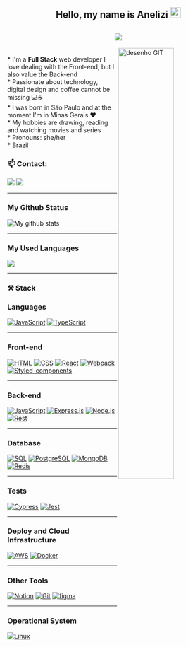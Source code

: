 <div align="center">
  <h2>Hello, my name is Anelizi <img src="https://github.com/TheDudeThatCode/TheDudeThatCode/blob/master/Assets/Hi.gif" width="24" /></h2>
  <h2 align="center">
    <img align="center" src="https://readme-typing-svg.demolab.com?font=Fira+Code&pause=1000&color=5194F0¢er=true&vCenter=true&width=350&lines=Welcome+to+my+Github+profile!" />
  </h2>
</div>

  <img width="50%" align="right" alt="desenho GIT" src="https://user-images.githubusercontent.com/88720426/212503434-f43fbb7a-07b4-42b2-a6b4-226d62f6c6cf.png">

  <div width="50%" align="left">
    <br>
    * I'm a <strong>Full Stack</strong>  web developer I love dealing with the Front-end, but I also value the Back-end <br>
    * Passionate about technology, digital design and coffee cannot be missing 💻☕<br>
    * I was born in São Paulo and at the moment I'm in Minas Gerais ❤️<br>
    * My hobbies are drawing, reading and watching movies and series<br>
    * Pronouns: she/her <br>
    * Brazil <img height="14em" src="https://github.com/hampusborgos/country-flags/blob/main/png100px/br.png"></a>
      <h3 aling="center">📫 Contact:</h3>
    <a href="mailto:anelizicarvalho@gmail.com"><img src="https://img.shields.io/badge/Gmail-D14836.svg?logo=gmail&logoColor=white" target="_blank"></a>
    <a href="https://www.linkedin.com/in/anelizi-carvalho-silva/" target="_blank"><img src="https://img.shields.io/badge/-LinkedIn-%230077B5.svg?logo=linkedin&logoColor=white"target="_blank"></a>
  </div>
<hr>

<div align="left">
  <h3>My Github Status</h3>
<img src="https://github-readme-stats.vercel.app/api?username=Anelizi&count_private=true&show_icons=true" alt="My github stats">
</div>
<hr>

<div align="left">
  <h3>My Used Languages</h3>
  <a href="https://github.com/anuraghazra/github-readme-stats">
  <img src="https://github-readme-stats.vercel.app/api/top-langs/?username=Anelizi&layout=compact=javascript,html"/>
</a>
</div>
<hr>

<h3>⚒️ Stack</h3>
<h3>Languages</h3>
<!--JS-->
<a href="https://github.com/search?q=user%3AAnelizi+language%3Ajavascript"><img alt="JavaScript" src="https://img.shields.io/badge/JavaScript-F7DF1E.svg?logo=javascript&logoColor=white"></a>
<!--Typescript-->
<a href="https://github.com/search?q=user%3AAnelizi+language%3AtypeScript"><img alt="TypeScript" src="https://img.shields.io/badge/TypeScript-007ACC.svg?logo=typescript&logoColor=white"></a>
<hr>
<h3>Front-end</h3>
<!--HTML-->
<a href="https://github.com/search?q=user%3AAnelizi+language%3Ahtml"><img alt="HTML" src="https://img.shields.io/badge/HTML-E34F26.svg?logo=html5&logoColor=white"></a>
<!--CSS-->
<a href="https://github.com/search?q=user%3AAnelizi+language%3Acss"><img alt="CSS" src="https://img.shields.io/badge/CSS-1572B6.svg?logo=css3&logoColor=white"></a>
<!--React-->
<a href="#"><img alt="React" src="https://img.shields.io/badge/React-20232a.svg?logo=react&logoColor=%2361DAFB"></a>
<!--Webpack-->
<a href="#"><img alt="Webpack" src="https://img.shields.io/badge/Webpack-8DD6F9.svg?logo=Webpack&logoColor=white"/></a>
<!--Styled-components-->
<a href="#"><img alt="Styled-components" src="https://img.shields.io/badge/styled--components-DB7093.svg?logo=styled-components&logoColor=white"/></a>
<hr>
<h3>Back-end</h3>
<!--JS-->
<a href="https://github.com/search?q=user%3AAnelizi+language%3Ajavascript"><img alt="JavaScript" src="https://img.shields.io/badge/JavaScript-F7DF1E.svg?logo=javascript&logoColor=white"></a>
<!--Express-->
<a href="#"><img alt="Express.js" src="https://img.shields.io/badge/Express.js-404d59.svg?logo=express&logoColor=white"></a>
<!--Node.js-->
<a href="https://github.com/search?q=user%3AAnelizi+language%3Ajavascript"><img alt="Node.js" src="https://img.shields.io/badge/Node.js-43853D.svg?logo=node.js&logoColor=white"></a>
<!--Rest-->
<a href="#"><img alt="Rest" src="https://img.shields.io/badge/{REST}-0075A8.svg?logo={REST}r&logoColor=white"/></a>
<hr>
<h3>Database</h3>
<!--SQL-->
<a href="https://github.com/search?q=user%3AAnelizi+language%3Asql"><img alt="SQL" src="https://custom-icon-badges.demolab.com/badge/SQL-025E8C.svg?logo=database&logoColor=white"></a>
<!--PostgreSQL-->
<a href="#"><img alt="PostgreSQL" src ="https://img.shields.io/badge/PostgreSQL-316192.svg?logo=postgresql&logoColor=white"></a>
<!--MongoDB-->
<a href="#"><img alt="MongoDB" src ="https://img.shields.io/badge/MongoDB-4ea94b.svg?logo=mongodb&logoColor=white"></a>
<!--Redis-->
<a href="#"><img alt="Redis" src="https://img.shields.io/badge/redis-%23DD0031.svg?logo=redis&logoColor=white"/></a>
<hr>
<h3>Tests</h3>
<!--Cypress-->
<a href="#"><img alt="Cypress" src="https://img.shields.io/badge/Cypress-17202C.svg?logo=cypress&logoColor=white"/></a>
<!--Jest-->
<a href="#"><img alt="Jest" src="https://img.shields.io/badge/Jest-C21325.svg?logo=jest&logoColor=white"/></a>
<hr>
<h3>Deploy and Cloud Infrastructure</h3>
<!--AWS-->
<a href="#"><img alt="AWS" src="https://img.shields.io/badge/AWS-FF9900.svg?logo=amazonaws&logoColor=white"/></a>
<!--Docker-->
<a href="#"><img alt="Docker" src="https://img.shields.io/badge/Docker-2CA5E0.svg?logo=docker&logoColor=white"/></a>
<hr>
<h3>Other Tools</h3>
<!--Notion-->
<a href="#"><img alt="Notion" src="https://img.shields.io/badge/Notion-010101.svg?logo=notion&logoColor=white"></a>
<!--Git-->
<a href="#"><img alt="Git" src="https://img.shields.io/badge/Git-F05033.svg?logo=git&logoColor=white"></a>
<!--Figma-->
<a href="#"><img alt="figma" src="https://img.shields.io/badge/Figma-F24E1E.svg?logo=figma&logoColor=white"/></a>
<hr>
<h3>Operational System</h3>
<!--Linux-->
<a href="#"><img alt="Linux" src="https://img.shields.io/badge/Linux-FCC624.svg?logo=linux&logoColor=white"/></a>
